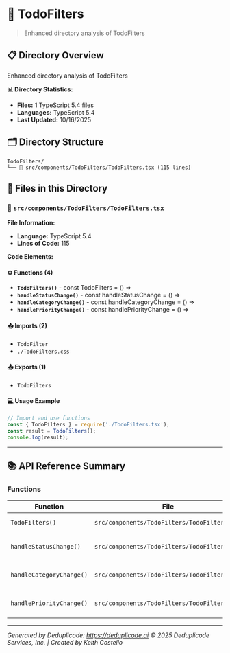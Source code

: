 # 📁 TodoFilters

> Enhanced directory analysis of TodoFilters

## 📋 Directory Overview

Enhanced directory analysis of TodoFilters

**📊 Directory Statistics:**
- **Files:** 1 TypeScript 5.4 files
- **Languages:** TypeScript 5.4
- **Last Updated:** 10/16/2025

## 🗂 Directory Structure

```
TodoFilters/
└── 📄 src/components/TodoFilters/TodoFilters.tsx (115 lines)
```

## 🎯 Files in this Directory

### 📄 `src/components/TodoFilters/TodoFilters.tsx`
**File Information:**
- **Language:** TypeScript 5.4
- **Lines of Code:** 115

**Code Elements:**

#### ⚙️ Functions (4)
- **`TodoFilters()`** - const TodoFilters = () =>
- **`handleStatusChange()`** - const handleStatusChange = () =>
- **`handleCategoryChange()`** - const handleCategoryChange = () =>
- **`handlePriorityChange()`** - const handlePriorityChange = () =>

#### 📥 Imports (2)
- `TodoFilter`
- `./TodoFilters.css`

#### 📤 Exports (1)
- `TodoFilters`

#### 💻 Usage Example
```ts
// Import and use functions
const { TodoFilters } = require('./TodoFilters.tsx');
const result = TodoFilters();
console.log(result);
```

---

## 📚 API Reference Summary

### Functions
| Function | File | Description |
|----------|------|-------------|
| `TodoFilters()` | `src/components/TodoFilters/TodoFilters.tsx` | TodoFilters function implementation |
| `handleStatusChange()` | `src/components/TodoFilters/TodoFilters.tsx` | handleStatusChange function implementation |
| `handleCategoryChange()` | `src/components/TodoFilters/TodoFilters.tsx` | handleCategoryChange function implementation |
| `handlePriorityChange()` | `src/components/TodoFilters/TodoFilters.tsx` | handlePriorityChange function implementation |

---

*Generated by Deduplicode: https://deduplicode.ai*
*© 2025 Deduplicode Services, Inc. | Created by Keith Costello*
